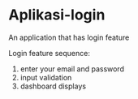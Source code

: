 # Aplikasi-login
An application that has login feature

Login feature sequence:
1. enter your email and password
2. input validation
3. dashboard displays 
